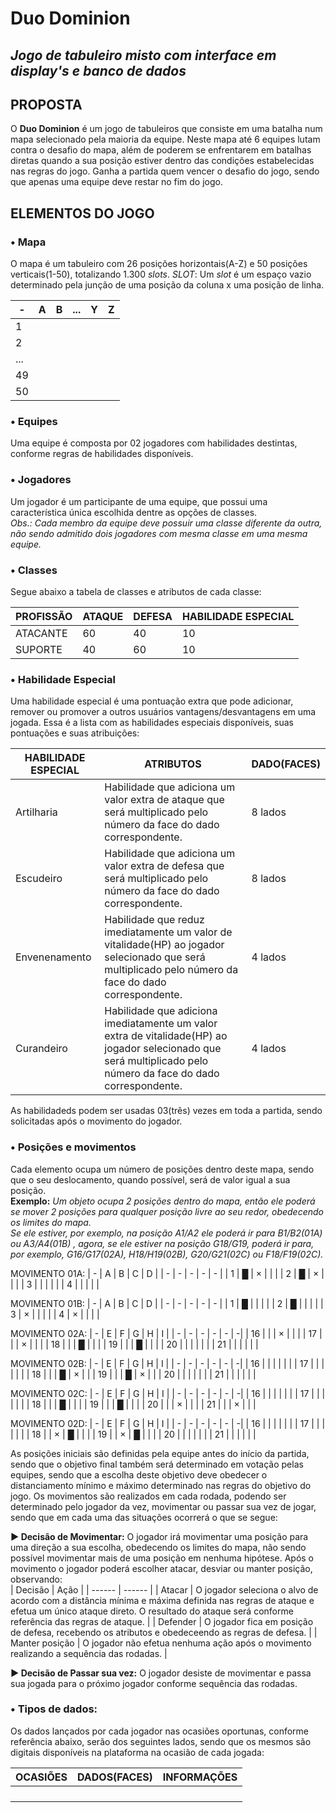 # Duo Dominion
## _Jogo de tabuleiro misto com interface em display's e banco de dados_

## PROPOSTA
O **Duo Dominion** é um jogo de tabuleiros que consiste em uma batalha num mapa selecionado pela maioria da equipe. Neste mapa até 6 equipes lutam contra o desafio do mapa, além de poderem se enfrentarem em batalhas diretas quando a sua posição estiver dentro das condições estabelecidas nas regras do jogo.
Ganha a partida quem vencer o desafio do jogo, sendo que apenas uma equipe deve restar no fim do jogo.

## ELEMENTOS DO JOGO
### • Mapa
O mapa é um tabuleiro com 26 posições horizontais(A-Z) e 50 posições verticais(1-50), totalizando 1.300 _slots_.
_SLOT_: Um _slot_ é um espaço vazio determinado pela junção de uma posição da coluna x uma posição de linha.

| - | A | B | ... | Y | Z |
| - | - | - | - | - | - |
| 1 |  |  |  |  |  |  |
| 2 |  |  |  |  |  |  |
| ... |  |  |  |  |  |  |
| 49 |  |  |  |  |  |  |
| 50 |  |  |  |  |  |  |

### • Equipes
Uma equipe é composta por 02 jogadores com habilidades destintas, conforme regras de habilidades disponíveis.

### • Jogadores
Um jogador é um participante de uma equipe, que possui uma característica única escolhida dentre as opções de classes.<br>
_Obs.: Cada membro da equipe deve possuir uma classe diferente da outra, não sendo admitido dois jogadores com mesma classe em uma mesma equipe._

### • Classes
Segue abaixo a tabela de classes e atributos de cada classe:

| PROFISSÃO | ATAQUE | DEFESA | HABILIDADE ESPECIAL |
| --------  | ------ | ------ | ---------  |
| ATACANTE  |  60    |   40   |  10     |
| SUPORTE |  40    | 60     |  10     |

### • Habilidade Especial
Uma habilidade especial é uma pontuação extra que pode adicionar, remover ou promover a outros usuários vantagens/desvantagens em uma jogada.
Essa é a lista com as habilidades especiais disponíveis, suas pontuações e suas atribuições:

| HABILIDADE ESPECIAL | ATRIBUTOS | DADO(FACES) |
| ----- | ------ | ------- |
| Artilharia | Habilidade que adiciona um valor extra de ataque que será multiplicado pelo número da face do dado correspondente. | 8 lados |
| Escudeiro | Habilidade que adiciona um valor extra de defesa que será multiplicado pelo número da face do dado correspondente. | 8 lados |
| Envenenamento | Habilidade que reduz imediatamente um valor de vitalidade(HP) ao jogador selecionado que será multiplicado pelo número da face do dado correspondente. | 4 lados |
| Curandeiro | Habilidade que adiciona imediatamente um valor extra de vitalidade(HP) ao jogador selecionado que será multiplicado pelo número da face do dado correspondente. | 4 lados |

As habilidadeds podem ser usadas 03(três) vezes em toda a partida, sendo solicitadas após o movimento do jogador.

### • Posições e movimentos
Cada elemento ocupa um número de posições dentro deste mapa, sendo que o seu deslocamento, quando possível, será de valor igual a sua posição.<br>
**Exemplo:**
_Um objeto ocupa 2 posições dentro do mapa, então ele poderá se mover 2 posições para qualquer posição livre ao seu redor, obedecendo os limites do mapa._<br>
_Se ele estiver, por exemplo, na posição A1/A2 ele poderá ir para B1/B2(01A) ou A3/A4(01B) , agora, se ele estiver na posição G18/G19, poderá ir para, por exemplo, G16/G17(02A), H18/H19(02B), G20/G21(02C) ou F18/F19(02C)._

MOVIMENTO 01A:
| - | A | B | C | D |
| - | - | - | - | - |
| 1 | █ | × |  |  |
| 2 | █ | × |  |  |
| 3 |  |  |  |  |
| 4 |  |  |  |  |


MOVIMENTO 01B:
| - | A | B | C | D |
| - | - | - | - | - |
| 1 | █ |  |  |  |
| 2 | █ |  |  |  |
| 3 | × |  |  |  |
| 4 | × |  |  |  |


MOVIMENTO 02A:
| - | E | F | G | H | I |
| - | - | - | - | - | -|
| 16 |  |  | × |  |  |
| 17 |  |  | × |  |  |
| 18 |  |  | █ |  |  |
| 19 |  |  | █ |  |  |
| 20 |  |  |  |  |  |
| 21 |  |  |  |  |  |


MOVIMENTO 02B:
| - | E | F | G | H | I |
| - | - | - | - | - | -|
| 16 |  |  |  |  |  |
| 17 |  |  |  |  |  |
| 18 |  |  | █ | × |  |
| 19 |  |  | █ | × |  |
| 20 |  |  |  |  |  |
| 21 |  |  |  |  |  |

MOVIMENTO 02C:
| - | E | F | G | H | I |
| - | - | - | - | - | -|
| 16 |  |  |  |  |  |
| 17 |  |  |  |  |  |
| 18 |  |  | █ |  |  |
| 19 |  |  | █ |  |  |
| 20 |  |  | × |  |  |
| 21 |  |  | × |  |  |

MOVIMENTO 02D:
| - | E | F | G | H | I |
| - | - | - | - | - | -|
| 16 |  |  |  |  |  |
| 17 |  |  |  |  |  |
| 18 |  | × | █ |  |  |
| 19 |  | × | █ |  |  |
| 20 |  |  |  |  |  |
| 21 |  |  |  |  |  |


As posições iniciais são definidas pela equipe antes do início da partida, sendo que o objetivo final também será determinado em votação pelas equipes, sendo que a escolha deste objetivo deve obedecer o distanciamento mínimo e máximo determinado nas regras do objetivo do jogo.
Os movimentos são realizados em cada rodada, podendo ser determinado pelo jogador da vez, movimentar ou passar sua vez de jogar, sendo que em cada uma das situações ocorrerá o que se segue:

**► Decisão de Movimentar:** O jogador irá movimentar uma posição para uma direção a sua escolha, obedecendo os limites do mapa, não sendo possível movimentar mais de uma posição em nenhuma hipótese. Após o movimento o jogador poderá escolher atacar, desviar ou manter posição, observando:<br>
| Decisão | Ação |
| ------ | ------ |
| Atacar | O jogador seleciona o alvo de acordo com a distância mínima e máxima definida nas regras de ataque e efetua um único ataque direto. O resultado do ataque será conforme referência das regras de ataque. |
| Defender | O jogador fica em posição de defesa, recebendo os atributos e obedeceendo as regras de defesa. |
| Manter posição | O jogador não efetua nenhuma ação após o movimento realizando a sequência das rodadas. |

**► Decisão de Passar sua vez:** O jogador desiste de movimentar e passa sua jogada para o próximo jogador conforme sequência das rodadas.

### • Tipos de dados:
Os dados lançados por cada jogador nas ocasiões oportunas, conforme referência abaixo, serão dos seguintes lados, sendo que os mesmos são digitais disponíveis na plataforma na ocasião de cada jogada:

| OCASIÕES | DADOS(FACES) | INFORMAÇÕES |
| -------- | ------------ | ----------- |
|  |  |  |
|  |  |  |
|  |  |  |
|  |  |  |

